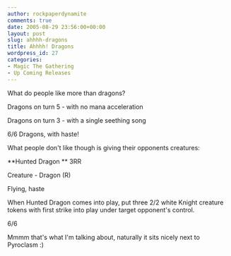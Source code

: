 ```yaml
---
author: rockpaperdynamite
comments: true
date: 2005-08-29 23:56:00+00:00
layout: post
slug: ahhhh-dragons
title: Ahhhh! Dragons
wordpress_id: 27
categories:
- Magic The Gathering
- Up Coming Releases
---
```


What do people like more than dragons?




Dragons on turn 5 - with no mana acceleration




Dragons on turn 3 - with a single seething song




6/6 Dragons,  with haste!




What people don't like though is giving their opponents creatures:




**Hunted Dragon ** 3RR  

Creature - Dragon (R)  

Flying, haste  

When Hunted Dragon comes into play, put three 2/2 white Knight creature tokens with first strike into play under target opponent's control.  

6/6




Mmmm that's what I'm talking about, naturally it sits nicely next to Pyroclasm :)





